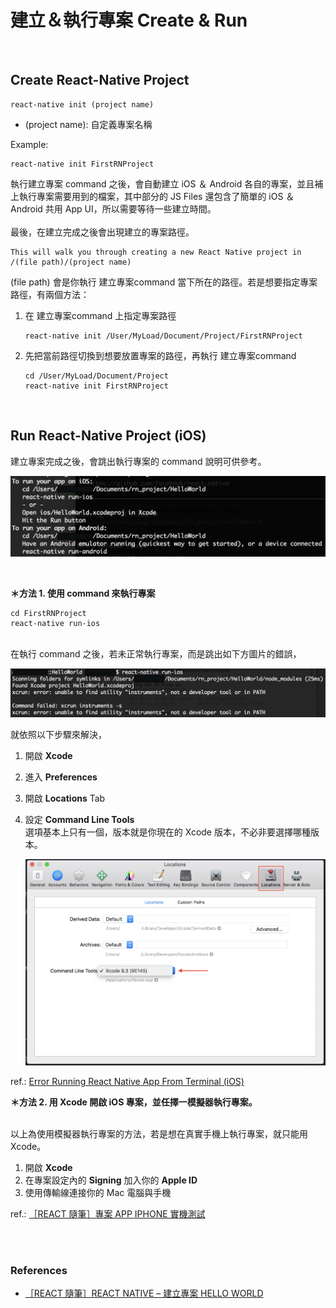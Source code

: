 # 建立＆執行專案 Create & Run

<br>

## Create React-Native Project

```
react-native init (project name)
```

* (project name): 自定義專案名稱

Example:

```
react-native init FirstRNProject
```

執行建立專案 command 之後，會自動建立 iOS ＆ Android 各自的專案，並且補上執行專案需要用到的檔案，其中部分的 JS Files 還包含了簡單的 iOS ＆ Android 共用 App UI，所以需要等待一些建立時間。
<br><br>
最後，在建立完成之後會出現建立的專案路徑。

```
This will walk you through creating a new React Native project in /(file path)/(project name)
```

(file path) 會是你執行 建立專案command 當下所在的路徑。若是想要指定專案路徑，有兩個方法：

1. 在 建立專案command 上指定專案路徑

	```
	react-native init /User/MyLoad/Document/Project/FirstRNProject
	```

2. 先把當前路徑切換到想要放置專案的路徑，再執行 建立專案command

	```
	cd /User/MyLoad/Document/Project
	react-native init FirstRNProject
	```

<br>

## Run React-Native Project (iOS)

建立專案完成之後，會跳出執行專案的 command 說明可供參考。

![Run iOSAndroid](/images/run_iosandroid_pj.png)

<br>

**＊方法 1. 使用 command 來執行專案**

```
cd FirstRNProject
react-native run-ios
```
<br>
在執行 command 之後，若未正常執行專案，而是跳出如下方圖片的錯誤，<br>

![Run iOS Error](/images/run_ios_error.png)

就依照以下步驟來解決，

1. 開啟 **Xcode**
2. 進入 **Preferences**
3. 開啟 **Locations** Tab
4. 設定 **Command Line Tools** <br>
    選項基本上只有一個，版本就是你現在的 Xcode 版本，不必非要選擇哪種版本。

    ![Setup Cmd Line](/images/setup_xcode_cmdline.png)

ref.: [Error Running React Native App From Terminal (iOS)](https://stackoverflow.com/questions/39778607/error-running-react-native-app-from-terminal-ios)

**＊方法 2. 用 Xcode 開啟 iOS 專案，並任擇一模擬器執行專案。**

<br>
以上為使用模擬器執行專案的方法，若是想在真實手機上執行專案，就只能用 Xcode。<br>

1. 開啟 **Xcode**
2. 在專案設定內的 **Signing** 加入你的 **Apple ID**
3. 使用傳輸線連接你的 Mac 電腦與手機

ref.: [［REACT 隨筆］專案 APP IPHONE 實機測試](https://4xsc.com/react-app-on-iphone/)

<br><br>
### References

* [［REACT 隨筆］REACT NATIVE – 建立專案 HELLO WORLD](https://4xsc.com/react-native-hello-world/)
